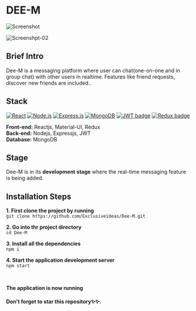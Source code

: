# DEE-M

![Screenshot](https://firebasestorage.googleapis.com/v0/b/exclusiveideas-c9470.appspot.com/o/gitHub_pictures%2FDee-M%2FScreenshot%20from%202022-09-13%2005-15-43.png?alt=media&token=8c9fbff1-6bf1-4b41-9776-4bafd81590cc) 


![Screenshpt-02](https://firebasestorage.googleapis.com/v0/b/exclusiveideas-c9470.appspot.com/o/gitHub_pictures%2FDee-M%2Fdee-m_register.png?alt=media&token=3f885363-881b-49fe-ab16-cb3486fa10f4)

## Brief Intro
Dee-M is a messaging platform where user can chat(one-on-one and in group chat) with other users in realtime. Features like friend requests, discover new friends are included..

## Stack
[![React](https://img.shields.io/badge/React-20232A?style=for-the-badge&logo=react&logoColor=61DAFB)](https://github.com/Exclusiveideas)
[![Node.js](https://img.shields.io/badge/Node.js-339933?style=for-the-badge&logo=nodedotjs&logoColor=white)](https://github.com/Exclusiveideas)
[![Express.js](https://img.shields.io/badge/Express.js-000000?style=for-the-badge&logo=express&logoColor=white)](https://github.com/Exclusiveideas)
[![MongoDB](https://img.shields.io/badge/MongoDB-4EA94B?style=for-the-badge&logo=mongodb&logoColor=white)](https://github.com/Exclusiveideas)
[![JWT badge](https://img.shields.io/badge/JWT-000000?style=for-the-badge&logo=JSON%20web%20tokens&logoColor=white)](https://github.com/Exclusiveideas)
[![Redux badge](https://img.shields.io/badge/Redux-593D88?style=for-the-badge&logo=redux&logoColor=white)](https://github.com/Exclusiveideas)  <br />

**Front-end:** Reactjs, Material-UI, Redux <br />
**Back-end:** Nodejs, Expressjs, JWT <br />
**Database:** MongoDB<br />

## Stage
Dee-M is in its **development stage** where the real-time messaging feature is being added.

## Installation Steps 
**1. First clone the project by running** <br />
   ``` git clone https://github.com/Exclusiveideas/Dee-M.git ```
<br />

**2. Go into thr project directory**  <br />
   ``` cd Dee-M ``` 
   <br />
   
**3. Install all the dependencies** <br />
    ``` npm i ``` 
    <br />
    
**4. Start the application development server**<br />
    ``` npm start ```

<br /> 


**The application is now running**
<br />

#### Don't forget to star this repository✨✨.
